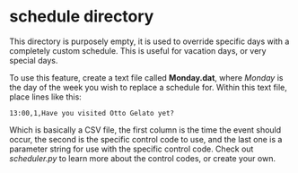 # schedule directory

This directory is purposely empty, it is used to override specific days with a completely custom schedule.  This is useful for vacation days, or very special days.

To use this feature, create a text file called **Monday.dat**, where *Monday* is the day of the week you wish to replace a schedule for.  Within this text file, place lines like this:

```13:00,1,Have you visited Otto Gelato yet?```

Which is basically a CSV file, the first column is the time the event should occur, the second is the specific control code to use, and the last one is a parameter string for use with the specific control code.  Check out *scheduler.py* to learn more about the control codes, or create your own.
